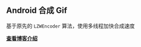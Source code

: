 
## Android 合成 Gif

基于原先的 `LZWEncoder` 算法，使用多线程加快合成速度

**[查看博客介绍](http://cdevlab.top/article/3121499733/)**